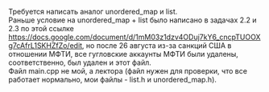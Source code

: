 Требуется написать аналог unordered_map и list. <br />
Раньше условие на unordered_map + list было написано в задачах 2.2 и 2.3 по этой ссылке https://docs.google.com/document/d/1mM03z1dzv4ODuj7kY6_cncpTUOOXg7cAfrL1SKHZfZo/edit, но после 26 августа из-за санкций США в отношении МФТИ, все гугловские аккаунты МФТИ были удалены, соответственно, был удален и этот файл. <br />
Файл main.cpp не мой, а лектора (файл нужен для проверки, что все работает нормально, мои файлы - list.h и unordered_map.h).
